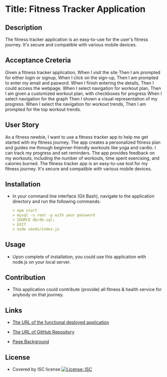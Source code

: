 # Title: Fitness Tracker Application

## Description

The fitness tracker application is an easy-to-use for the user's fitness journey.
It's secure and compatible with various mobile devices.

## Acceptance Creteria

Given a fitness tracker application,
When I visit the site
Then I am prompted for either login or signup,
When I click on the sign-up,
Then I am prompted to enter my email and pasword.
When I finish entering the details,
Then I could access the webpage.
When I select navigation for workout plan,
Then I am given a customized workout plan, with checkboxes for progress
When I select navigation for the graph
Then I shown a visual representation of my progress.
When I select the navigation for workout trends,
Then I am prompted for the top workout trends.

## User Story

As a fitness newbie, I want to use a fitness tracker app to help me get started with my fitness journey.
The app creates a personalized fitness plan and guides me through beginner-friendly workouts like yoga and cardio.
I can track my progress and set reminders. The app provides feedback on my workouts, including the number of workouts, time spent exercising, and calories burned.
The fitness tracker app is an easy-to-use tool for my fitness journey. It's secure and compatible with various mobile devices.

## Installation

- In your command line interface (Git Bash), navigate to the application directory and run the following commands:

  ```md
  > npm start
  > mysql -u root -p with your password
  > SOURCE db/db.sql;
  > EXIT
  > node seeds/index.js
  ```

## Usage

- Upon complete of installation, you could use this application with node.js on your local server.

## Contribution

- This application could contribute (provide) all fitness & health service for anybody on that journey.

## Links

- [The URL of the functional deployed application]()

- [The URL of GitHub Repository](https://github.com/Focrult/Fitness-Application)

- [Page Background](./Assets/Page-Background.png)

## License

- Covered by ISC license [![License: ISC](https://img.shields.io/badge/License-ISC-blue.svg)](https://opensource.org/licenses/ISC)
